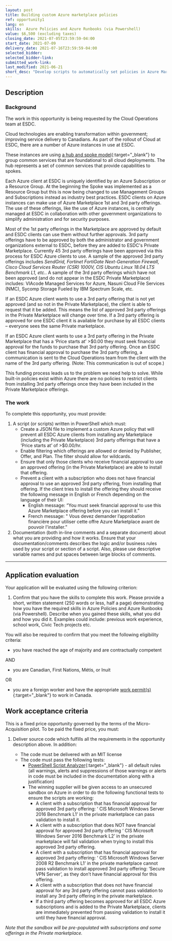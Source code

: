 ```yaml
---
layout: post
title: Building custom Azure marketplace policies
ref: opportunity1
lang: en
skills:  Azure Policies and Azure Runbooks (via Powershell)
value: $6,500 (excluding taxes)
closing_date: 2021-07-05T23:59:59-04:00
start_date: 2021-07-09
delivery_date: 2021-07-16T23:59:59-04:00
selected_bidder:
selected_bidder-link:
submitted_work-link:
last_modified: 2021-06-21
short_desc: "Develop scripts to automatically set policies in Azure Marketplace/Private marketplace that will govern which 3rd party offerings are used by Employment and Social Development Canada (ESDC) clients."
---
```


## Description

### Background

The work in this opportunity is being requested by the Cloud Operations team at ESDC.

Cloud technologies are enabling transformation within government; improving service delivery to Canadians.
As part of the rollout of Cloud at ESDC, there are a number of Azure instances in use at ESDC.

These instances are using [a hub and spoke model](https://docs.microsoft.com/en-us/azure/architecture/reference-architectures/hybrid-networking/hub-spoke?tabs=cli){:target="_blank"} to group common services that are foundational to all cloud deployments.
The hub represents a set of common services that provide capabilities to spokes.

Each Azure client at ESDC is uniquely identified by an Azure Subscription or a Resource Group. At the beginning the Spoke was implemented as a Resource Group but this is now being changed to use Management Groups and Subscriptions instead  as industry best practices. ESDC clients on Azure instances can make use of Azure Marketplace 1st and 3rd party offerings.
The use of these offerings, like the use of Azure instances, is centrally managed at ESDC in collaboration with other government organizations to simplify administration and for security purposes.

Most of the 1st party offerings in the Marketplace are approved by default and ESDC clients can use them without further approvals.
3rd party offerings have to be approved by both the administrator and government organizations external to ESDC, before they are added to ESDC's Private Marketplace.
Currently 45 3rd party offerings have been approved via this process for ESDC Azure clients to use.
A sample of the approved 3rd party offerings includes *SendGrid, Fortinet FortiGate Next-Generation Firewall, Cisco Cloud Services Router (CSR) 1000V, CIS Ubuntu Linux 18.04 LTS Benchmark L1, etc.*.
A sample of the 3rd party offerings which have not been approved (and do not appear in the ESDC Private Marketplace) includes: VIAcode Managed Services for Azure, Nasuni Cloud File Services (NMC), Sycomp Storage Fueled by IBM Spectrum Scale, etc.

If an ESDC Azure client wants to use a 3rd party offering that is not yet approved (and so not in the Private Marketplace), the client is able to request that it be added.
This means the list of approved 3rd party offerings in the Private Marketplace will change over time.
If a 3rd party offering is approved for one ESDC client it is available for purchase by all ESDC clients – everyone sees the same Private marketplace.

If an ESDC Azure client wants to use a 3rd party offering in the Private Marketplace that has a ‘Price starts at’ >$0.00 they must seek financial approval for the funds to purchase that  3rd party offering.
Once an ESDC client has financial approval to purchase the 3rd party offering, a communication is sent to the Cloud Operations team from the client with the name of the 3rd party offering. (Note: This communication is out of scope.)

This funding process leads us to the problem we need help to solve. While built-in policies exist within Azure there are no policies to restrict clients from installing 3rd party offerings once they have been included in the Private Marketplace offerings.

### The work

To complete this opportunity, you must provide:

1. A script (or scripts) written in PowerShell which must:
   - Create a JSON file to implement a custom Azure policy that will prevent all ESDC Azure clients from installing any Marketplace (including the Private Marketplace) 3rd party offerings that have a ’Price starts at’ of >$0.00/hr.
   - Enable filtering which offerings are allowed or denied by Publisher, Offer, and  Plan. The filter should allow for wildcards.
   - Ensure that only those clients who receive financial approval to use an approved offering (in the Private Marketplace) are able to install that offering.
   - Prevent a client with a subscription who does not have financial approval to use an approved 3rd party offering, from installing that offering. If the client tries to install the offering they should receive the following message in English or French depending on the language of their UI:
     - English message: “You must seek financial approval to use this Azure Marketplace offering before you can install it.”
     - French message: " Vous devez demander l’approbation financière pour utiliser cette offre Azure Marketplace avant de pouvoir l'installer.”
2. Documentation (both in-line comments and a separate document) about what you are providing and how it works.  Ensure that your documentation/comments describes the logic and/or business rules used by your script or section of a script. Also, please use descriptive variable names and put spaces between large blocks of comments.

<hr/>

## Application evaluation

Your application will be evaluated using the following criterion:

1. Confirm that you have the skills to complete this work. Please provide a short, written statement (250 words or less, half a page) demonstrating how you have the required skills in  Azure Policies and Azure Runbooks (via Powershell). Describe when you gained these skills, what you did and how you did it. Examples could include: previous work experience, school work, Civic Tech projects etc.

You will also be required to confirm that you meet the following eligibility criteria:

- you have reached the age of majority and are contractually competent
  
AND

- you are Canadian, First Nations, Métis, or Inuit

OR

- you are a foreign worker and have the appropriate [work permit(s)](https://www.canada.ca/en/immigration-refugees-citizenship/services/work-canada/permit.html){:target="_blank"} to work in Canada.

## Work acceptance criteria

This is a fixed price opportunity governed by the terms of the Micro-Acquisition pilot. To be paid the fixed price, you must:

1. Deliver source code which fulfills all the requirements in the opportunity description above.  In addition:

   - The code must be delivered with an MIT license
   - The code must  pass the following tests:
     - [PowerShell Script Analyzer](https://github.com/PowerShell/PSScriptAnalyzer){:target="_blank"} - all default rules (all warnings, alerts and suppressions of those warnings or alerts in code must be included in the documentation along with a justification)
     - The winning supplier will be given access to an unsecured sandbox on Azure in order to do the following functional tests to ensure the scripts are working:
       - A client with a subscription that has financial approval for approved 3rd party offering: ‘ CIS Microsoft Windows Server 2016 Benchmark L1’ in the private marketplace can pass validation to install it.
       - A client with a subscription that does NOT have financial approval for approved 3rd party offering ‘ CIS Microsoft Windows Server 2016 Benchmark L2’ in the private marketplace will fail validation when trying to install this approved 3rd party offering.
       - A client with a subscription that has financial approval for approved 3rd party offering: ‘ CIS Microsoft Windows Server 2008 R2 Benchmark L1’ in the private marketplace cannot pass validation to install approved 3rd party offering: ‘Secure VPN Server’, as they don’t have financial approval for this offering.
       - A client with a subscription that does not have financial approval for any 3rd party offering cannot pass validation to install any 3rd party offering in the private marketplace.
       - If a third party offering becomes approved for all ESDC Azure subscriptions and is added to the Private Marketplace, clients are immediately prevented from passing validation to install it until they have financial approval.

*Note that the sandbox will be pre-populated with subscriptions and some offerings in the Private marketplace.*
